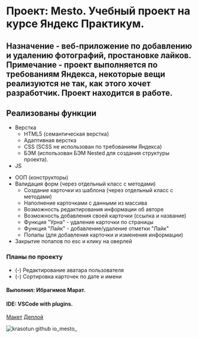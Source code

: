 # Проект: Mesto. Учебный проект на курсе Яндекс Практикум.

## Назначение - веб-приложение по добавлению и удалению фотографий, простановке лайков. Примечание - проект выполняется по требованиям Яндекса, некоторые вещи реализуются не так, как этого хочет разработчик. Проект находится в работе.

## Реализованы функции

- Верстка
  - HTML5 (семантическая верстка)
  - Адаптивная верстка
  - CSS (SCSS не использован по требованиям Яндекса)
  - БЭМ (использован БЭМ Nested для создания структуры проекта).
- JS

* ООП (конструкторы)
* Валидация форм (через отдельный класс с методами)
  - Создание карточки из шаблона (через отдельный класс с методами)
  - Наполнение карточками с данными из массива
  - Возможность редактирования информации об авторе
  - Возможность добавления своей карточки (ссылка и название)
  - Функция "Урна" - удаление карточки по страницы
  - Функция "Лайк" - добавление/удаление отметки "Лайк"
  - Попапы (для добавления карточки и изменения информации)
* Закрытие попапов по esc и клику на оверлей

### Планы по проекту

- (-) Редактирование аватара пользователя
- (-) Сортировка карточек по дате и имени

#### Выполнил: Ибрагимов Марат.

#### IDE: VSCode with plugins.

[Макет](https://www.figma.com/file/2cn9N9jSkmxD84oJik7xL7/JavaScript.-Sprint-4?node-id=0%3A1)
[Деплой](https://krasotun.github.io/mesto/)

![krasotun github io_mesto_](https://user-images.githubusercontent.com/88790010/157275533-52472c5d-38dd-4483-8ac4-54012a5b4660.png)
